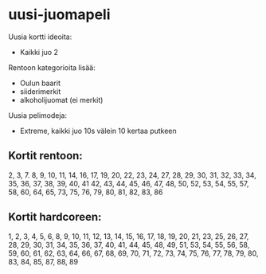 # uusi-juomapeli

Uusia kortti ideoita:

- Kaikki juo 2

Rentoon kategorioita lisää:

- Oulun baarit
- siiderimerkit
- alkoholijuomat (ei merkit)

Uusia pelimodeja:

- Extreme, kaikki juo 10s välein 10 kertaa putkeen

## Kortit rentoon:

2, 3, 7. 8, 9, 10, 11, 14, 16, 17, 19, 20, 22, 23, 24, 27, 28, 29, 30, 31, 32, 33, 34, 35, 36, 37, 38, 39, 40, 41 42, 43, 44, 45, 46, 47, 48, 50, 52, 53, 54, 55, 57, 58, 60, 64, 65, 73, 75, 76, 79, 80, 81, 82, 83, 86

## Kortit hardcoreen:

1, 2, 3, 4, 5, 6, 8, 9, 10, 11, 12, 13, 14, 15, 16, 17, 18, 19, 20, 21, 23, 25, 26, 27, 28, 29, 30, 31, 34, 35, 36, 37, 40, 41, 44, 45, 48, 49, 51, 53, 54, 55, 56, 58, 59, 60, 61, 62, 63, 64, 66, 67, 68, 69, 70, 71, 72, 73, 74, 75, 76, 77, 78, 79, 80, 83, 84, 85, 87, 88, 89

